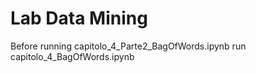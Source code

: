 # Lab Data Mining

Before running capitolo_4_Parte2_BagOfWords.ipynb run capitolo_4_BagOfWords.ipynb
